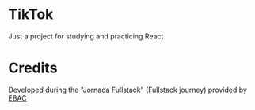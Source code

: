 # TikTok
Just a project for studying and practicing React

# Credits

Developed during the "Jornada Fullstack" (Fullstack journey) provided by [EBAC](https://ebaconline.com.br/?utm_source=google&utm_medium=cpc&utm_campaign=course_0_all_google_search_all_brand_general&utm_content=c_11725014130|adg_113925699836|ad_482740774273|ph_kwd-42555011|key_ebac|dev_c|pst_|rgnid_1001724|placement_&gclid=CjwKCAjwyqWkBhBMEiwAp2yUFm-zuFmxib8jJr3q6cxQRBKPNWrAyo-VWmOYlFTwYfl8I2a0_d576BoCUgAQAvD_BwE)
